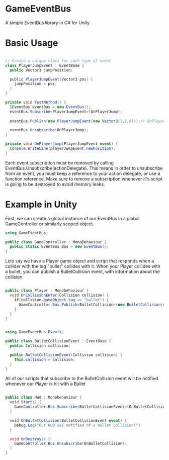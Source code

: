 # GameEventBus
A simple EventBus library in C# for Unity

# Basic Usage

```c#

// Create a unique class for each type of event
class PlayerJumpEvent : EventBase {
  public Vector3 jumpPosition;

  public PlayerJumpEvent(Vector3 pos) {
    jumpPosition = pos;
  }
}

private void TestMethod() {
  IEventBus eventBus = new EventBus();
  eventBus.Subscribe<PlayerJumpEvent>(OnPlayerJump); 
   
  eventBus.Publish(new PlayerJumpEvent(new Vector3(1,1,0)));// OnPlayerJump will be invoked

  eventBus.Unsubscribe(OnPlayerJump);
}

private void OnPlayerJump(PlayerJumpEvent event) {
  Console.WriteLine(playerJumpEvent.newPosition);
}

```
Each event subscription must be removed by calling EventBus.Unsubscribe(actionDelegate). This means in order to
unsubscribe from an event, you must keep a reference to your action delegate, or use a function reference.
Make sure to remove a subscription whenever it's script is going to be destroyed to avoid memory leaks.

# Example in Unity

First, we can create a global instance of our EventBus in a global GameController or similarly scoped object.

```csharp
using GameEventBus;

public class GameController : MonoBehaviour {
  public static EventBus Bus = new EventBus();
}
```

Lets say we have a Player game object and script that responds when a collider with the tag "bullet" collides with it.
When your Player collides with a bullet, you can publish a BulletCollision event, with information about the collision.

```csharp

public class Player : Monobehaviour {
  void OnCollisionEnter(Collision collision) {
    if(collision.gameObject.tag == "bullet") {
      GameController.Bus.Publish<BulletCollision>(new BulletCollision(collision));
    }
  }
}


using GameEventBus.Events;

public class BulletCollisionEvent : EventBase {
  public Collision collision;

  public BulletCollisionEvent(Collision collision) {
    this.collision = collision;
  }
}

```
All of our scripts that subscribe to the BulletCollision event will be notified whenever our Player is hit with
a Bullet

```csharp

public class Hud : Monobehaviour {
  void Start() {
    GameController.Bus.Subscribe<BulletCollisionEvent>(OnBulletCollision);
  }

  void OnBulletCollision(BulletCollisionEvent event) {
    Debug.Log("Our HUD was notified of a bullet collision!")
  }

  void OnDestroy() {
    GameController.Bus.Unsubscribe(OnBulletCollision);
  }
}

```
